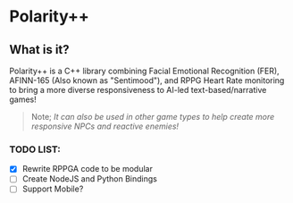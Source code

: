 # Polarity++
## What is it?
 Polarity++ is a C++ library combining Facial Emotional Recognition (FER), AFINN-165 (Also known as "Sentimood"), and RPPG Heart Rate monitoring to bring a more diverse responsiveness to AI-led text-based/narrative games!


> Note; *It can also be used in other game types to help create more responsive NPCs and reactive enemies!*


### TODO LIST:
- [x] Rewrite RPPGA code to be modular
- [ ] Create NodeJS and Python Bindings
- [ ] Support Mobile?